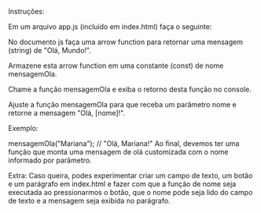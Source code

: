 Instruções:

Em um arquivo app.js (incluído em index.html) faça o seguinte:

No documento js faça uma arrow function para retornar uma mensagem (string) de "Olá, Mundo!".

Armazene esta arrow function em uma constante (const) de nome mensagemOla.

Chame a função mensagemOla e exiba o retorno desta função no console.

Ajuste a função mensagemOla para que receba um parâmetro nome e retorne a mensagem "Olá, [nome]!".

Exemplo:

mensagemOla("Mariana");
// "Olá, Mariana!"
Ao final, devemos ter uma função que monta uma mensagem de olá customizada com o nome informado por parâmetro.

Extra: Caso queira, podes experimentar criar um campo de texto, um botão e um parágrafo em index.html e fazer com que a função de nome seja executada ao pressionarmos o botão, que o nome pode seja lido do campo de texto e a mensagem seja exibida no parágrafo.
